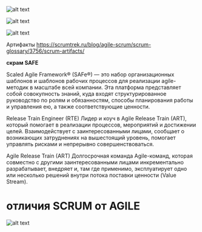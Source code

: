 
![alt text](https://static.probusiness.by/n/04/6/skram_master_1.jpg)

![alt text](https://finswin.com/netcat_files/userfiles/Proektoved/Metody/38.jpg)


![alt text](
https://www.slideteam.net/media/catalog/product/cache/1280x720/s/c/scrum_process_framework_agile_scrum_artifacts_slide01.jpg)


Артифакты 
https://scrumtrek.ru/blog/agile-scrum/scrum-glossary/3756/scrum-artifacts/

**скрам SAFE**

Scaled Agile Framework® (SAFe®) — это набор организационных шаблонов и шаблонов рабочих процессов для реализации agile-методик в масштабе всей компании. Эта платформа представляет собой совокупность знаний, куда входят структурированное руководство по ролям и обязанностям, способы планирования работы и управления ею, а также соответствующие ценности.


Release Train Engineer (RTE)
Лидер и коуч в Agile Release Train (ART), который помогает в реализации процессов, мероприятий и достижении целей. Взаимодействует с заинтересованными лицами, сообщает о возникающих затруднениях на вышестоящий уровень, помогает управлять рисками и непрерывно совершенствоваться.

Agile Release Train (ART)
Долгосрочная команда Agile-команд, которая совместно с другими заинтересованными лицами инкрементально разрабатывает, внедряет и, там где применимо, эксплуатирует одно или несколько решений внутри потока поставки ценности (Value Stream).


# отличия SCRUM от AGILE
![alt text](
https://miro.medium.com/v2/resize:fit:720/format:webp/1*7ePQ9Ay7BjTs1HJCIeMELA.png)

